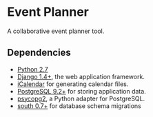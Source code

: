 <h1>Event Planner</h1>
A collaborative event planner tool.

<h2>Dependencies</h2>

<ul>
  <li>
    <a href="http://www.python.org/" target="_blank">Python 2.7</a>
  </li>
  <li>
    <a href="https://www.djangoproject.com/" target="_blank">Django 1.4+</a>, the web application framework.
  </li>
  <li>
    <a href="http://icalendar.readthedocs.org/" target="_blank">iCalendar</a> for generating calendar files.
  </li>
  <li>
    <a href="http://www.postgresql.org/" target="_blank">PostgreSQL 9.2+</a> for storing application data.
  </li>
  <li>
    <a href="http://initd.org/psycopg/install/" target="_blank">psycopg2</a>, a Python adapter for PostgreSQL.
  </li>
  <li>
    <a href="http://south.aeracode.org/" target="_blank">south 0.7+</a> for database schema migrations
  </li>
</ul>
